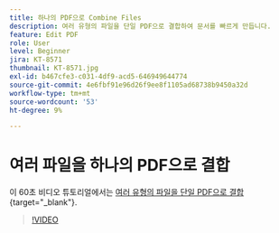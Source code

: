 ```yaml
---
title: 하나의 PDF으로 Combine Files
description: 여러 유형의 파일을 단일 PDF으로 결합하여 문서를 빠르게 만듭니다.
feature: Edit PDF
role: User
level: Beginner
jira: KT-8571
thumbnail: KT-8571.jpg
exl-id: b467cfe3-c031-4df9-acd5-646949644774
source-git-commit: 4e6fbf91e96d26f9ee8f1105ad68738b9450a32d
workflow-type: tm+mt
source-wordcount: '53'
ht-degree: 9%

---
```


# 여러 파일을 하나의 PDF으로 결합

이 60초 비디오 튜토리얼에서는 [여러 유형의 파일을 단일 PDF으로 결합](https://www.adobe.com/acrobat/online/merge-pdf.html){target="_blank"}.

>[!VIDEO](https://video.tv.adobe.com/v/336361?quality=12&learn=on&hidetitle=true)
